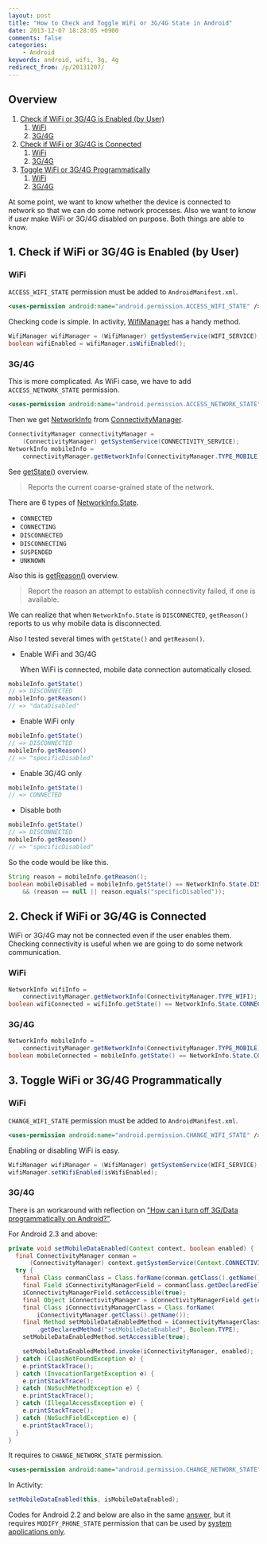 ```yaml
---
layout: post
title: "How to Check and Toggle WiFi or 3G/4G State in Android"
date: 2013-12-07 18:28:05 +0900
comments: false
categories:
    - Android
keywords: android, wifi, 3g, 4g
redirect_from: /p/20131207/
---
```


## Overview

1. [Check if WiFi or 3G/4G is Enabled (by User)](#1)
    1. [WiFi](#1-1)
    2. [3G/4G](#1-2)
2. [Check if WiFi or 3G/4G is Connected](#2)
    1. [WiFi](#2-1)
    2. [3G/4G](#2-2)
3. [Toggle WiFi or 3G/4G Programmatically](#3)
    1. [WiFi](#3-1)
    2. [3G/4G](#3-2)

At some point, we want to know whether the device is connected to network so that we can do some network processes. Also we want to know if _user_ make WiFi or 3G/4G disabled on purpose. Both things are able to know.

<!-- more -->

## <a id="1"></a>1. Check if WiFi or 3G/4G is Enabled (by User)

### <a id="1-1"></a>WiFi

`ACCESS_WIFI_STATE` permission must be added to `AndroidManifest.xml`.

``` xml AndroidManifest.xml
<uses-permission android:name="android.permission.ACCESS_WIFI_STATE" />
```

Checking code is simple. In activity, [WifiManager][] has a handy method.

[WifiManager]: http://developer.android.com/reference/android/net/wifi/WifiManager.html

``` java
WifiManager wifiManager = (WifiManager) getSystemService(WIFI_SERVICE);
boolean wifiEnabled = wifiManager.isWifiEnabled();
```

### <a id="1-2"></a>3G/4G

This is more complicated. As WiFi case, we have to add `ACCESS_NETWORK_STATE` permission.

``` xml AndroidManifest.xml
<uses-permission android:name="android.permission.ACCESS_NETWORK_STATE" />
```

Then we get [NetworkInfo][] from [ConnectivityManager][].

[NetworkInfo]: http://developer.android.com/reference/android/net/NetworkInfo.html
[ConnectivityManager]: http://developer.android.com/reference/android/net/ConnectivityManager.html

``` java
ConnectivityManager connectivityManager =
    (ConnectivityManager) getSystemService(CONNECTIVITY_SERVICE);
NetworkInfo mobileInfo =
    connectivityManager.getNetworkInfo(ConnectivityManager.TYPE_MOBILE);
```

See [getState()][] overview.

> Reports the current coarse-grained state of the network.

[getState()]: http://developer.android.com/reference/android/net/NetworkInfo.html#getState()

There are 6 types of [NetworkInfo.State][].

- `CONNECTED`
- `CONNECTING`
- `DISCONNECTED`
- `DISCONNECTING`
- `SUSPENDED`
- `UNKNOWN`

[NetworkInfo.State]: http://developer.android.com/reference/android/net/NetworkInfo.State.html

Also this is [getReason()][] overview.

> Report the reason an attempt to establish connectivity failed, if one is available.

[getReason()]: http://developer.android.com/reference/android/net/NetworkInfo.html#getReason()

We can realize that when `NetworkInfo.State` is `DISCONNECTED`, `getReason()` reports to us why mobile data is disconnected.

Also I tested several times with `getState()` and `getReason()`.

- Enable WiFi and 3G/4G

  When WiFi is connected, mobile data connection automatically closed.

``` java
mobileInfo.getState()
// => DISCONNECTED
mobileInfo.getReason()
// => "dataDisabled"
```

- Enable WiFi only

``` java
mobileInfo.getState()
// => DISCONNECTED
mobileInfo.getReason()
// => "specificDisabled"
```

- Enable 3G/4G only

``` java
mobileInfo.getState()
// => CONNECTED
```

- Disable both

``` java
mobileInfo.getState()
// => DISCONNECTED
mobileInfo.getReason()
// => "specificDisabled"
```

So the code would be like this.

``` java
String reason = mobileInfo.getReason();
boolean mobileDisabled = mobileInfo.getState() == NetworkInfo.State.DISCONNECTED
    && (reason == null || reason.equals("specificDisabled"));
```

## <a id="2"></a>2. Check if WiFi or 3G/4G is Connected

WiFi or 3G/4G may not be connected even if the user enables them. Checking connectivity is useful when we are going to do some network communication.

### <a id="2-1"></a>WiFi

``` java
NetworkInfo wifiInfo =
    connectivityManager.getNetworkInfo(ConnectivityManager.TYPE_WIFI);
boolean wifiConnected = wifiInfo.getState() == NetworkInfo.State.CONNECTED;
```

### <a id="2-2"></a>3G/4G

``` java
NetworkInfo mobileInfo =
    connectivityManager.getNetworkInfo(ConnectivityManager.TYPE_MOBILE);
boolean mobileConnected = mobileInfo.getState() == NetworkInfo.State.CONNECTED;
```

## <a id="3"></a>3. Toggle WiFi or 3G/4G Programmatically

### <a id="3-1"></a>WiFi

`CHANGE_WIFI_STATE` permission must be added to `AndroidManifest.xml`.

``` xml AndroidManifest.xml
<uses-permission android:name="android.permission.CHANGE_WIFI_STATE" />
```

Enabling or disabling WiFi is easy.

``` java
WifiManager wifiManager = (WifiManager) getSystemService(WIFI_SERVICE);
wifiManager.setWifiEnabled(isWifiEnabled);
```

### <a id="3-2"></a>3G/4G

There is an workaround with reflection on ["How can i turn off 3G/Data programmatically on Android?"][Stack Overflow].

[Stack Overflow]: http://stackoverflow.com/questions/12535101/how-can-i-turn-off-3g-data-programmatically-on-android#12535246

For Android 2.3 and above:

``` java
private void setMobileDataEnabled(Context context, boolean enabled) {
  final ConnectivityManager conman =
      (ConnectivityManager) context.getSystemService(Context.CONNECTIVITY_SERVICE);
  try {
    final Class conmanClass = Class.forName(conman.getClass().getName());
    final Field iConnectivityManagerField = conmanClass.getDeclaredField("mService");
    iConnectivityManagerField.setAccessible(true);
    final Object iConnectivityManager = iConnectivityManagerField.get(conman);
    final Class iConnectivityManagerClass = Class.forName(
        iConnectivityManager.getClass().getName());
    final Method setMobileDataEnabledMethod = iConnectivityManagerClass
        .getDeclaredMethod("setMobileDataEnabled", Boolean.TYPE);
    setMobileDataEnabledMethod.setAccessible(true);

    setMobileDataEnabledMethod.invoke(iConnectivityManager, enabled);
  } catch (ClassNotFoundException e) {
    e.printStackTrace();
  } catch (InvocationTargetException e) {
    e.printStackTrace();
  } catch (NoSuchMethodException e) {
    e.printStackTrace();
  } catch (IllegalAccessException e) {
    e.printStackTrace();
  } catch (NoSuchFieldException e) {
    e.printStackTrace();
  }
}
```

It requires to `CHANGE_NETWORK_STATE` permission.

``` xml AndroidManifest.xml
<uses-permission android:name="android.permission.CHANGE_NETWORK_STATE" />
```

In Activity:

``` java
setMobileDataEnabled(this, isMobileDataEnabled);
```

Codes for Android 2.2 and below are also in the same [answer][Stack Overflow], but it requires `MODIFY_PHONE_STATE` permission that can be used by [system applications only][].

[system applications only]: http://developer.android.com/reference/android/Manifest.permission.html#MODIFY_PHONE_STATE

